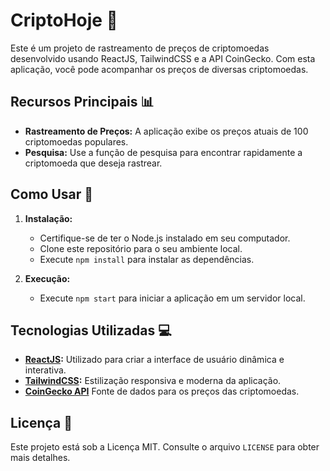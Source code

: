 # CriptoHoje 🚀

Este é um projeto de rastreamento de preços de criptomoedas desenvolvido usando ReactJS, TailwindCSS e a API CoinGecko. Com esta aplicação, você pode acompanhar os preços de diversas criptomoedas.

## Recursos Principais 📊

- **Rastreamento de Preços:** A aplicação exibe os preços atuais de 100 criptomoedas populares.
- **Pesquisa:** Use a função de pesquisa para encontrar rapidamente a criptomoeda que deseja rastrear.

## Como Usar 🤔

1. **Instalação:**
   - Certifique-se de ter o Node.js instalado em seu computador.
   - Clone este repositório para o seu ambiente local.
   - Execute `npm install` para instalar as dependências.

2. **Execução:**
   - Execute `npm start` para iniciar a aplicação em um servidor local.

## Tecnologias Utilizadas 💻

- **[ReactJS](https://react.dev/):** Utilizado para criar a interface de usuário dinâmica e interativa.
- **[TailwindCSS](https://tailwindcss.com/):** Estilização responsiva e moderna da aplicação.
- **[CoinGecko API](https://www.coingecko.com/pt/api)** Fonte de dados para os preços das criptomoedas.

## Licença 📜

Este projeto está sob a Licença MIT. Consulte o arquivo `LICENSE` para obter mais detalhes.
